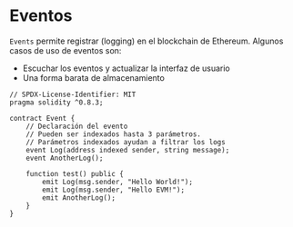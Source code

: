 # Eventos

`Events` permite registrar (logging) en el blockchain de Ethereum. Algunos casos de uso de eventos son:

* Escuchar los eventos y actualizar la interfaz de usuario
* Una forma barata de almacenamiento

```solidity
// SPDX-License-Identifier: MIT
pragma solidity ^0.8.3;

contract Event {
    // Declaración del evento
    // Pueden ser indexados hasta 3 parámetros.
    // Parámetros indexados ayudan a filtrar los logs 
    event Log(address indexed sender, string message);
    event AnotherLog();

    function test() public {
        emit Log(msg.sender, "Hello World!");
        emit Log(msg.sender, "Hello EVM!");
        emit AnotherLog();
    }
}
```
